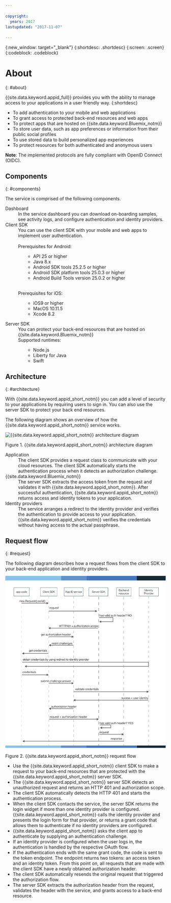 ```yaml
---

copyright:
  years: 2017
lastupdated: "2017-11-07"

---
```


{:new_window: target="_blank"}
{:shortdesc: .shortdesc}
{:screen: .screen}
{:codeblock: .codeblock}


# About
{: #about}

{{site.data.keyword.appid_full}} provides you with the ability to manage access to your applications in a user friendly way.
{:shortdesc}





* To add authentication to your mobile and web applications
* To grant access to protected back-end resources and web apps
* To protect apps that are hosted on {{site.data.keyword.Bluemix_notm}}
* To store user data, such as app preferences or information from their public social profiles
* To use stored data to build personalized app experiences
* To protect resources for both authenticated and anonymous users

**Note**: The implemented protocols are fully compliant with OpenID Connect (OIDC).



## Components
{: #components}

The service is comprised of the following components.

<dl>
  <dt> Dashboard </dt>
    <dd> In the service dashboard you can download on-boarding samples, see activity logs, and configure authentication and identity providers. </dd>
  <dt> Client SDK </dt>
    <dd> You can use the client SDK with your mobile and web apps to implement user authentication. </br></br>
    Prerequisites for Android:
    <ul><ul><li> API 25 or higher </li>
    <li> Java 8.x </li>
    <li> Android SDK tools 25.2.5 or higher </li>
    <li> Android SDK platform tools 25.0.3 or higher </li>
    <li> Android Build Tools version 25.0.2 or higher </li></ul></ul></br>
    Prerequisites for iOS:
    </br>
    <ul><ul><li> iOS9 or higher </li>
    <li> MacOS 10.11.5 </li>
    <li>Xcode 8.2 </li></ul></ul></dd>
  <dt> Server SDK </dt>
    <dd> You can protect your back-end resources that are hosted on {{site.data.keyword.Bluemix_notm}} </br>
    Supported runtimes:
    <ul><ul><li> Node.js </li>
    <li> Liberty for Java </li>
    <li> Swift </li></ul></ul></dd>
</dl>


## Architecture
{: #architecture}

With {{site.data.keyword.appid_short_notm}} you can add a level of security to your applications by requiring users to sign in. You can also use the server SDK to protect your back end resources.

The following diagram shows an overview of how the {{site.data.keyword.appid_short_notm}} service works.


![{{site.data.keyword.appid_short_notm}} architecture diagram](/images/appid_architecture2.png)

Figure 1. {{site.data.keyword.appid_short_notm}} architecture diagram



<dl>
  <dt> Application </dt>
    <dd> The client SDK provides a request class to communicate with your cloud resources. The client SDK automatically starts the authentication process when it detects an authorization challenge. </dd>
  <dt> {{site.data.keyword.Bluemix_notm}} </dt>
    <dd>  The server SDK extracts the access token from the request and validates it with {{site.data.keyword.appid_short_notm}}. After successful authentication, {{site.data.keyword.appid_short_notm}} returns access and identity tokens to your application. </dd>
  <dt> Identity providers </dt>
    <dd> The service arranges a redirect to the identity provider and verifies the authentication to provide access to your application. {{site.data.keyword.appid_short_notm}} verifies the credentials without having access to the actual passphrase. </dd>
</dl>


## Request flow
{: #request}

The following diagram describes how a request flows from the client SDK to your back-end application and identity providers.

![{{site.data.keyword.appid_short_notm}} request flow](/images/appidrequestflow.png)

Figure 2. {{site.data.keyword.appid_short_notm}} request flow


* Use the {{site.data.keyword.appid_short_notm}} client SDK to make a request to your back-end resources that are protected with the {{site.data.keyword.appid_short_notm}} server SDK.
* The {{site.data.keyword.appid_short_notm}} server SDK detects an unauthorized request and returns an HTTP 401 and authorization scope.
* The client SDK automatically detects the HTTP 401 and starts the authentication process.
* When the client SDK contacts the service, the server SDK returns the login widget if more than one identity provider is configured. {{site.data.keyword.appid_short_notm}} calls the identity provider and presents the login form for that provider, or returns a grant code that allows them to authenticate if no identity providers are configured.
* {{site.data.keyword.appid_short_notm}} asks the client app to authenticate by supplying an authentication challenge.
* If an identity provider is configured when the user logs in, the authentication is handled by the respective OAuth flow.
* If the authentication ends with the same grant code, the code is sent to the token endpoint. The endpoint returns two tokens: an access token and an identity token. From this point on, all requests that are made with the client SDK have a newly obtained authorization header.
* The client SDK automatically resends the original request that triggered the authorization flow.
* The server SDK extracts the authorization header from the request, validates the header with the service, and grants access to a back-end resource.

